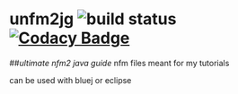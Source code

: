 # unfm2jg ![build status](http://travis-ci.org/HulaSamsquanch/unfm2jg.svg) [![Codacy Badge](https://api.codacy.com/project/badge/grade/83b0c0adad874ba68fd81fd7c735e9da)](https://www.codacy.com/app/samsquanchhunter14/unfm2jg)
##_ultimate nfm2 java guide_
nfm files meant for my tutorials

can be used with bluej or eclipse
